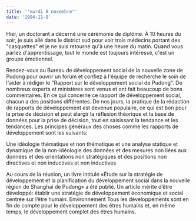 ```yaml
---
title: '"mardi 8 novembre"'
date: '1994-11-8'
---
```


Hier, un doctorant a décerné une cérémonie de diplôme. À 10 heures du soir, je suis allé dans le district sud pour voir trois médecins portant des "casquettes" et je ne suis retourné qu'à une heure du matin. Quand vous parlez d'apprentissage, tout le monde est toujours intéressé, c'est un groupe émotionnel.

Rendez-vous au Bureau de développement social de la nouvelle zone de Pudong pour ouvrir un forum et confiez à l'équipe de recherche le soin de l'aider à rédiger le "Rapport sur le développement social de Pudong". De nombreux experts et ministères sont venus et ont fait beaucoup de bons commentaires. En ce qui concerne ce rapport de développement social, chacun a des positions différentes. De nos jours, la pratique de la rédaction de rapports de développement est devenue populaire, ce qui est bon pour la prise de décision et peut élargir la réflexion théorique et la base de données pour la prise de décision, tout en saisissant la tendance et les tendances. Les principes généraux des choses comme les rapports de développement sont les suivants:

Une idéologie thématique et non thématique et une analyse statique et dynamique de la non-idéologie des données et des mesures non liées aux données et des orientations non stratégiques et des positions non directives et non inductives et non inductives

Au cours de la réunion, un livre intitulé «Étude sur la stratégie de développement et la planification du développement social dans la nouvelle région de Shanghai de Pudong» a été publié. Un article mérite d’être développé: établir une stratégie de développement économique et social centrée sur l’être humain. Environnement Tous les développements sont en fin de compte pour le développement des êtres humains et, en même temps, le développement complet des êtres humains.

